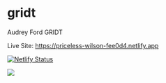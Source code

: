 # gridt
Audrey Ford GRIDT

Live Site: https://priceless-wilson-fee0d4.netlify.app

[![Netlify Status](https://api.netlify.com/api/v1/badges/e86b99c3-8e6c-4886-b30d-c427cd968e51/deploy-status)](https://app.netlify.com/sites/priceless-wilson-fee0d4/deploys)

![](https://heroku-status-badges.herokuapp.com/gridt-apollo)
